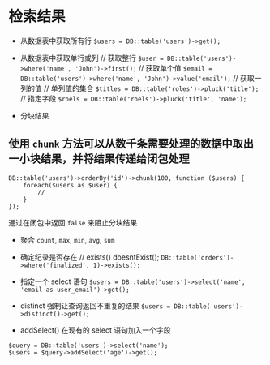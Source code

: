 # 检索结果

* 从数据表中获取所有行
`$users = DB::table('users')->get();`

* 从数据表中获取单行或列
// 获取整行
`$user = DB::table('users')->where('name', 'John')->first();`
// 获取单个值
`$email = DB::table('users')->where('name', 'John')->value('email');`
// 获取一列的值
// 单列值的集合
`$titles = DB::table('roles')->pluck('title');`
// 指定字段
`$roels = DB::table('roels')->pluck('title', 'name');`

* 分块结果
## 使用 `chunk` 方法可以从数千条需要处理的数据中取出一小块结果，并将结果传递给闭包处理
``` 
DB::table('users')->orderBy('id')->chunk(100, function ($users) {
	foreach($users as $user) {
		//
	}
});
```
通过在闭包中返回 `false` 来阻止分块结果

* 聚合
`count`, `max`, `min`, `avg`, `sum`

* 确定纪录是否存在
// exists() doesntExist();
`DB::table('orders')->where('finalized', 1)->exists();`

* 指定一个 select 语句
`$users = DB::table('users')->select('name', 'email as user_email')->get();`

* distinct 强制让查询返回不重复的结果
`$users = DB::table('users')->distinct()->get();`

* addSelect() 在现有的 select 语句加入一个字段
```
$query = DB::table('users')->select('name');
$users = $query->addSelect('age')->get();
```